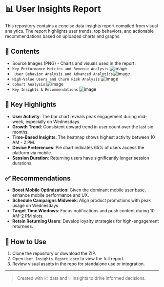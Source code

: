 # 📊 User Insights Report

This repository contains a concise data insights report compiled from visual analytics. The report highlights user trends, top behaviors, and actionable recommendations based on uploaded charts and graphs.

## 📁 Contents

- Source Images (PNG) - Charts and visuals used in the report:
- `Key Performance Metrics and Revenue Analysis` ![image](https://github.com/user-attachments/assets/6c3890ec-5a42-4de9-8cdc-baa22f1d9662)
-  ` User Behavior Analysis and Advanced Analytics`![image](https://github.com/user-attachments/assets/9f751eb4-fbbb-4473-a1f7-fcdc6f9aeb0d)
- `High-Value Users and Churn Risk Analysis` ![image](https://github.com/user-attachments/assets/9c67fbed-525f-45d3-94f5-15b28a9d7ead)
- `Cohort Analysis` ![image](https://github.com/user-attachments/assets/b3e331d4-83ac-4dee-8da3-c8b24e56c09a)
- `Key Insights & Recommendations` ![image](https://github.com/user-attachments/assets/f20883ec-4bfe-4383-b695-53d0e51df3c9)

## 📌 Key Highlights

- **User Activity**: The bar chart reveals peak engagement during mid-week, especially on Wednesdays.
- **Growth Trend**: Consistent upward trend in user count over the last six months.
- **Time-Based Insights**: The heatmap shows highest activity between 10 AM - 2 PM.
- **Device Preferences**: Pie chart indicates 65% of users access the platform via mobile.
- **Session Duration**: Returning users have significantly longer session durations.

## ✅ Recommendations

- **Boost Mobile Optimization**: Given the dominant mobile user base, enhance mobile performance and UX.
- **Schedule Campaigns Midweek**: Align product promotions with peak usage on Wednesdays.
- **Target Time Windows**: Focus notifications and push content during 10 AM–2 PM slots.
- **Retain Returning Users**: Develop loyalty strategies for high-engagement returnees.

## 🚀 How to Use

1. Clone the repository or download the ZIP.
2. Open `User_Insights_Report.docx` to view the full report.
3. Review visual assets in the repo for standalone use or integration.

---

> Created with 📈 data and 💡 insights to drive informed decisions.
